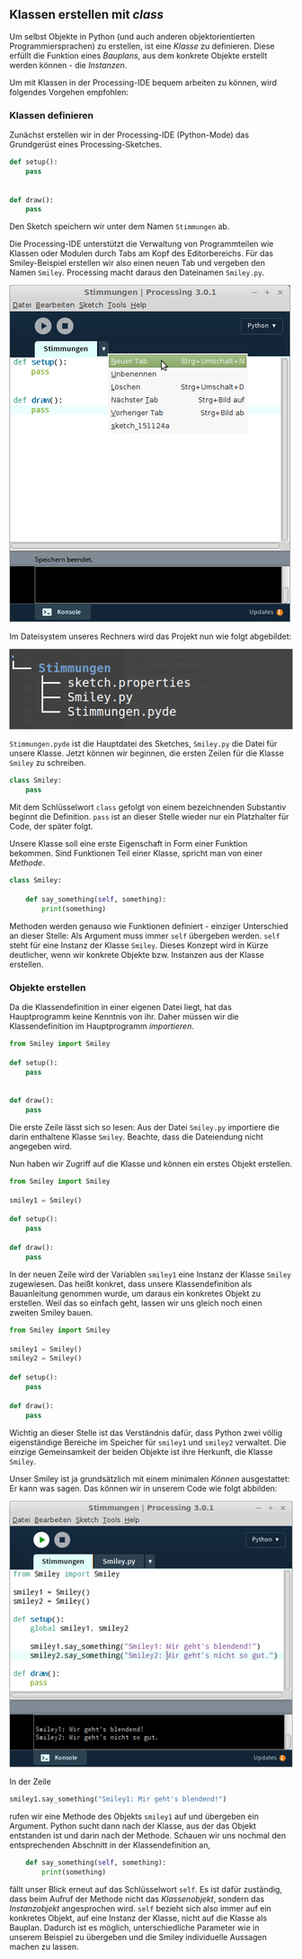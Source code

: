 ## Klassen erstellen mit *class*

Um selbst Objekte in Python (und auch anderen objektorientierten Programmiersprachen) zu erstellen, ist eine *Klasse* zu definieren. Diese erfüllt die Funktion eines *Bauplans*, aus dem konkrete Objekte erstellt werden können - die *Instanzen*.

Um mit Klassen in der Processing-IDE bequem arbeiten zu können, wird folgendes Vorgehen empfohlen:

### Klassen definieren

Zunächst erstellen wir in der Processing-IDE (Python-Mode) das Grundgerüst eines Processing-Sketches.

```python
def setup():
    pass
    
    
def draw():
    pass
```

Den Sketch speichern wir unter dem Namen `Stimmungen` ab.

Die Processing-IDE unterstützt die Verwaltung von Programmteilen wie Klassen oder Modulen durch Tabs am Kopf des Editorbereichs. Für das Smiley-Beispiel erstellen wir also einen neuen Tab und vergeben den Namen `Smiley`. Processing macht daraus den Dateinamen `Smiley.py`.

![Erstellen eines neuen Tabs in Processing](../images/neuer-tab.png)

Im Dateisystem unseres Rechners wird das Projekt nun wie folgt abgebildet:

![Aufbau des Sketches im Dateisystem](../images/oop-tree.png)

`Stimmungen.pyde` ist die Hauptdatei des Sketches, `Smiley.py` die Datei für unsere Klasse. Jetzt können wir beginnen, die ersten Zeilen für die Klasse `Smiley` zu schreiben.

```python
class Smiley:
    pass
```

Mit dem Schlüsselwort `class` gefolgt von einem bezeichnenden Substantiv beginnt die Definition. `pass` ist an dieser Stelle wieder nur ein Platzhalter für Code, der später folgt.

Unsere Klasse soll eine erste Eigenschaft in Form einer Funktion bekommen. Sind Funktionen Teil einer Klasse, spricht man von einer *Methode*.

```python
class Smiley:
    
    def say_something(self, something):
        print(something)
```

Methoden werden genauso wie Funktionen definiert - einziger Unterschied an dieser Stelle: Als Argument muss immer `self` übergeben werden. `self` steht für eine Instanz der Klasse `Smiley`. Dieses Konzept wird in Kürze deutlicher, wenn wir konkrete Objekte bzw. Instanzen aus der Klasse erstellen.

### Objekte erstellen

Da die Klassendefinition in einer eigenen Datei liegt, hat das Hauptprogramm keine Kenntnis von ihr. Daher müssen wir die Klassendefinition im Hauptprogramm *importieren*.

```python
from Smiley import Smiley

def setup():
    pass
    

def draw():
    pass
```

Die erste Zeile lässt sich so lesen: Aus der Datei `Smiley.py` importiere die darin enthaltene Klasse `Smiley`. Beachte, dass die Dateiendung nicht angegeben wird.

Nun haben wir Zugriff auf die Klasse und können ein erstes Objekt erstellen.

```python
from Smiley import Smiley

smiley1 = Smiley()

def setup():
    pass
    
def draw():
    pass
```

In der neuen Zeile wird der Variablen `smiley1` eine Instanz der Klasse `Smiley` zugewiesen. Das heißt konkret, dass unsere Klassendefinition als Bauanleitung genommen wurde, um daraus ein konkretes Objekt zu erstellen. Weil das so einfach geht, lassen wir uns gleich noch einen zweiten Smiley bauen.

```python
from Smiley import Smiley

smiley1 = Smiley()
smiley2 = Smiley()

def setup():
    pass
    
def draw():
    pass
```

Wichtig an dieser Stelle ist das Verständnis dafür, dass Python zwei völlig eigenständige Bereiche im Speicher für `smiley1` und `smiley2` verwaltet. Die einzige Gemeinsamkeit der beiden Objekte ist ihre Herkunft, die Klasse `Smiley`.

Unser Smiley ist ja grundsätzlich mit einem minimalen *Können* ausgestattet: Er kann was sagen. Das können wir in unserem Code wie folgt abbilden:

![Stimmungen der Smileys](../images/oop-aussagen-smileys.png)

In der Zeile 

```python
smiley1.say_something("Smiley1: Mir geht's blendend!")
```

rufen wir eine Methode des Objekts `smiley1` auf und übergeben ein Argument. Python sucht dann nach der Klasse, aus der das Objekt entstanden ist und darin nach der Methode. Schauen wir uns nochmal den entsprechenden Abschnitt in der Klassendefinition an,

```python
    def say_something(self, something):
        print(something)
```
fällt unser Blick erneut auf das Schlüsselwort `self`. Es ist dafür zuständig, dass beim Aufruf der Methode nicht das *Klassenobjekt*, sondern das *Instanzobjekt* angesprochen wird. `self` bezieht sich also immer auf ein konkretes Objekt, auf eine Instanz der Klasse, nicht auf die Klasse als Bauplan. Dadurch ist es möglich, unterschiedliche Parameter wie in unserem Beispiel zu übergeben und die Smiley individuelle Aussagen machen zu lassen.

